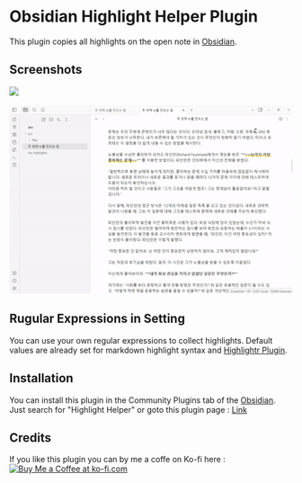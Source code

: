 # Obsidian Highlight Helper Plugin

This plugin copies all highlights on the open note in [Obsidian](https://obsidian.md/).

## Screenshots
![](images/settings.jpg)

![](images/use.gif)


## Rugular Expressions in Setting
You can use your own regular expressions to collect highlights.
Default values are already set for markdown highlight syntax and [Highlightr Plugin](https://obsidian.md/plugins?id=highlightr-plugin).


## Installation
You can install this plugin in the Community Plugins tab of the [Obsidian](https://obsidian.md/).
Just search for "Highlight Helper" or goto this plugin page : [Link](https://obsidian.md/plugins?id=highlight-helper)

## Credits
If you like this plugin you can by me a coffe on Ko-fi here :<br>
<a href='https://ko-fi.com/byfun' target='_blank'><img height='35' src='https://az743702.vo.msecnd.net/cdn/kofi3.png?v=0' alt='Buy Me a Coffee at ko-fi.com' /></a>
